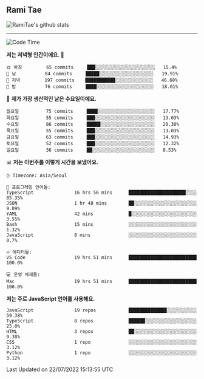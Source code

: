 ## Rami Tae

![RamiTae's github stats](https://github-readme-stats.vercel.app/api?username=RamiTae&show_icons=true&theme=tokyonight)

---
<!--START_SECTION:waka-->
![Code Time](http://img.shields.io/badge/Code%20Time-0%20secs-blue)

**저는 저녁형 인간이에요. 🦉** 

```text
🌞 아침         65 commits     ███░░░░░░░░░░░░░░░░░░░░░░   15.4% 
🌆 낮　         84 commits     █████░░░░░░░░░░░░░░░░░░░░   19.91% 
🌃 저녁         197 commits    ███████████░░░░░░░░░░░░░░   46.68% 
🌙 밤　         76 commits     ████░░░░░░░░░░░░░░░░░░░░░   18.01%

```
📅 **제가 가장 생산적인 날은 수요일이에요.** 

```text
월요일          75 commits     ████░░░░░░░░░░░░░░░░░░░░░   17.77% 
화요일          55 commits     ███░░░░░░░░░░░░░░░░░░░░░░   13.03% 
수요일          86 commits     █████░░░░░░░░░░░░░░░░░░░░   20.38% 
목요일          55 commits     ███░░░░░░░░░░░░░░░░░░░░░░   13.03% 
금요일          63 commits     ███░░░░░░░░░░░░░░░░░░░░░░   14.93% 
토요일          52 commits     ███░░░░░░░░░░░░░░░░░░░░░░   12.32% 
일요일          36 commits     ██░░░░░░░░░░░░░░░░░░░░░░░   8.53%

```


📊 **저는 이번주를 이렇게 시간을 보냈어요.** 

```text
⌚︎ Timezone: Asia/Seoul

💬 프로그래밍 언어들: 
TypeScript               16 hrs 56 mins      █████████████████████░░░░   85.35% 
JSON                     1 hr 48 mins        ██░░░░░░░░░░░░░░░░░░░░░░░   9.09% 
YAML                     42 mins             █░░░░░░░░░░░░░░░░░░░░░░░░   3.55% 
Bash                     15 mins             ░░░░░░░░░░░░░░░░░░░░░░░░░   1.32% 
JavaScript               8 mins              ░░░░░░░░░░░░░░░░░░░░░░░░░   0.7%

🔥 에디터들: 
VS Code                  19 hrs 51 mins      █████████████████████████   100.0%

💻 운영 체제들: 
Mac                      19 hrs 51 mins      █████████████████████████   100.0%

```

**저는 주로 JavaScript 언어를 사용해요.** 

```text
JavaScript               19 repos            ██████████████░░░░░░░░░░░   59.38% 
TypeScript               8 repos             ██████░░░░░░░░░░░░░░░░░░░   25.0% 
HTML                     3 repos             ██░░░░░░░░░░░░░░░░░░░░░░░   9.38% 
CSS                      1 repo              ░░░░░░░░░░░░░░░░░░░░░░░░░   3.12% 
Python                   1 repo              ░░░░░░░░░░░░░░░░░░░░░░░░░   3.12%

```



 Last Updated on 22/07/2022 15:13:55 UTC
<!--END_SECTION:waka-->
